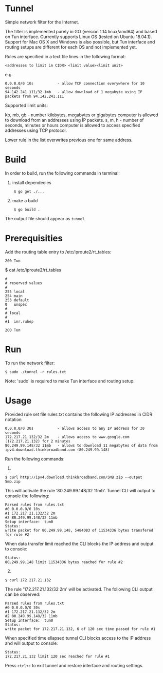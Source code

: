 # Tunnel

Simple network filter for the Internet.

The filter is implemented purely in GO (version 1.14 linux/amd64) and based on Tun interface.
Currently supports Linux OS (tested on Ubuntu 18.04.1). Support for Mac OS X and Windows is also possible, but Tun interface and routing setups are different for each OS and not implemented yet.

Rules are specified in a text file lines in the following format:
```
<addresses to limit in CIDR> <limit value><limit unit>
```
e.g.
```
0.0.0.0/0 10s           - allow TCP connection everywhere for 10 seconds
94.142.241.111/32 1mb   - allow download of 1 megabyte using IP packets from 94.142.241.111
```
Supported limit units:

kb, mb, gb - number kilobytes, megabytes or gigabytes computer is allowed to download from an addresses using IP packets.
s, m, h - number of seconds, minutes or hours computer is allowed to access specified addresses using TCP protocol.

Lower rule in the list overwrites previous one for same address.


# Build

In order to build, run the following commands in terminal:

1. install dependecies
```
    $ go get ./...
```    
2. make a build
```
    $ go build .
```
The output file should appear as `tunnel`.


# Prerequisities

Add the routing table entry to /etc/iproute2/rt_tables: 

`200 Tun`

$ cat /etc/iproute2/rt_tables
```
#
# reserved values
#
255	local
254	main
253	default
0	unspec
#
# local
#
#1	inr.ruhep

200	Tun
```

# Run

To run the network filter:
```
$ sudo ./tunnel -r rules.txt
```
Note: 'sudo' is required to make Tun interface and routing setup.


# Usage

Provided rule set file rules.txt contains the following IP addresses in CIDR notation
```
0.0.0.0/0 30s           - allows access to any IP address for 30 seconds
172.217.21.132/32 2m    - allows access to www.google.com (172.217.21.132) for 2 minutes
80.249.99.148/32 11mb   - allows to download 11 megabytes of data from ipv4.download.thinkbroadband.com (80.249.99.148)
```
Run the following commands:

1.
```
$ curl http://ipv4.download.thinkbroadband.com/5MB.zip --output 5mb.zip
```
This will activate the rule '80.249.99.148/32 11mb'. Tunnel CLI will output to console the following:
```
Parsed rules from rules.txt
#0 0.0.0.0/0 10s
#1 172.217.21.132/32 2m
#2 80.249.99.148/32 11mb
Setup interface:  tun0
Status:
write packet for 80.249.99.148, 5484083 of 11534336 bytes transfered for rule #2
```
When data transfer limit reached the CLI blocks the IP address and output to console:
```
Status:
80.249.99.148 limit 11534336 bytes reached for rule #2
```

2.
```
$ curl 172.217.21.132
```
The rule '172.217.21.132/32 2m' will be activated. The following CLI output can be observed:
```
Parsed rules from rules.txt
#0 0.0.0.0/0 30s
#1 172.217.21.132/32 2m
#2 80.249.99.148/32 11mb
Setup interface:  tun0
Status:
write packet for 172.217.21.132, 6 of 120 sec time passed for rule #1
```
When specified time ellapsed tunnel CLI blocks access to the IP address and will output to console:
```
Status:
172.217.21.132 limit 120 sec reached for rule #1
```

Press `ctrl+c` to exit tunnel and restore interface and routing settings.
